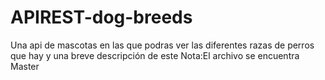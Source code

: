 # APIREST-dog-breeds
Una api de mascotas en las que podras ver las diferentes razas de perros que hay y una breve descripción de este
Nota:El archivo se encuentra Master
